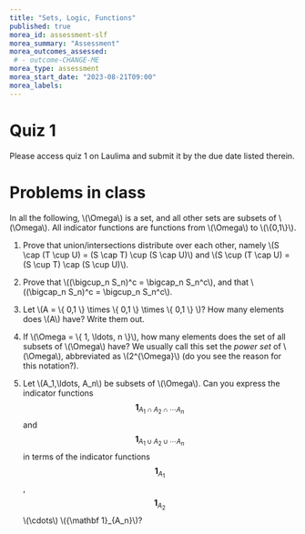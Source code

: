 ```yaml
---
title: "Sets, Logic, Functions"
published: true
morea_id: assessment-slf
morea_summary: "Assessment"
morea_outcomes_assessed:
 # - outcome-CHANGE-ME
morea_type: assessment
morea_start_date: "2023-08-21T09:00"
morea_labels:
---
```

# Quiz 1

Please access quiz 1 on Laulima and submit it by the due date listed therein.

# Problems in class

In all the following, 
\\(\Omega\\) is a set, and all other sets are subsets of \\(\Omega\\). All
indicator functions are functions from \\(\Omega\\) to \\(\\{0,1\\}\\).

1. Prove that union/intersections distribute over each other, namely
\\(S \cap (T \cup U) = (S \cap T) \cup (S \cap U)\\) and 
\\(S \cup (T \cap U) = (S \cup T) \cap (S \cup U)\\).

2. Prove that \\((\bigcup_n S_n)^c = \bigcap_n S_n^c\\), and that \\((\bigcap_n S_n)^c = \bigcup_n S_n^c\\).

3. Let \\(A = \\{ 0,1 \\} \times \\{ 0,1 \\} \times \\{ 0,1 \\} \\)? How many elements does \\(A\\) have? Write them out.

4. If \\(\Omega = \\{ 1, \ldots,  n \\}\\), how many elements does the set of all subsets of \\(\Omega\\) have? We usually call this set the *power set* of \\(\Omega\\), abbreviated as \\(2^{\Omega}\\) (do you see the reason for this notation?). 

5. Let \\(A_1,\ldots, A_n\\) be subsets of \\(\Omega\\). Can you express
the indicator functions $${\mathbf 1}_{A_1\cap A_2\cap \cdots A_n}$$ and $${\mathbf 1}_{A_1\cup A_2\cup \cdots A_n}$$ in terms of the indicator functions $${\mathbf 1}_{A_1}$$, $${\mathbf 1}_{A_2}$$ \\(\cdots\\) \\({\mathbf 1}_{A_n}\\)?
